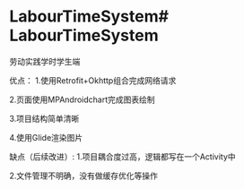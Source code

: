# LabourTimeSystem# LabourTimeSystem
劳动实践学时学生端



优点：
1.使用Retrofit+Okhttp组合完成网络请求

2.页面使用MPAndroidchart完成图表绘制

3.项目结构简单清晰

4.使用Glide渲染图片

缺点（后续改进）:
1.项目耦合度过高，逻辑都写在一个Activity中

2.文件管理不明确，没有做缓存优化等操作
